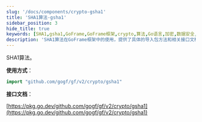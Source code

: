 ```yaml
---
slug: '/docs/components/crypto-gsha1'
title: 'SHA1算法-gsha1'
sidebar_position: 3
hide_title: true
keywords: [SHA1,gsha1,GoFrame,GoFrame框架,crypto,算法,Go语言,加密,数据安全,gogf]
description: 'SHA1算法在GoFrame框架中的使用，提供了具体的导入包方法和相关接口文档链接，帮助用户在使用Go语言进行加密和数据安全时有效应用SHA1算法。'
---
```


SHA1算法。

**使用方式**：

```go
import "github.com/gogf/gf/v2/crypto/gsha1"
```

**接口文档**：

[https://pkg.go.dev/github.com/gogf/gf/v2/crypto/gsha1](https://pkg.go.dev/github.com/gogf/gf/v2/crypto/gsha1)